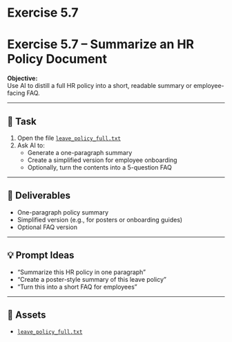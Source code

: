 # Exercise 5.7

# Exercise 5.7 – Summarize an HR Policy Document

**Objective:**  
Use AI to distill a full HR policy into a short, readable summary or employee-facing FAQ.

---

## 📝 Task

1. Open the file [`leave_policy_full.txt`](assets/leave_policy_full.txt)
2. Ask AI to:
   - Generate a one-paragraph summary
   - Create a simplified version for employee onboarding
   - Optionally, turn the contents into a 5-question FAQ

---

## 🎯 Deliverables

- One-paragraph policy summary
- Simplified version (e.g., for posters or onboarding guides)
- Optional FAQ version

---

## 💡 Prompt Ideas

- “Summarize this HR policy in one paragraph”
- “Create a poster-style summary of this leave policy”
- “Turn this into a short FAQ for employees”

---

## 📁 Assets

- [`leave_policy_full.txt`](assets/leave_policy_full.txt)
